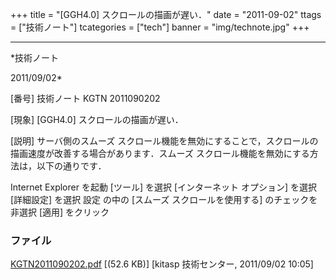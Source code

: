 ﻿+++
title = "[GGH4.0] スクロールの描画が遅い．"
date = "2011-09-02"
ttags = ["技術ノート"]
tcategories = ["tech"]
banner = "img/technote.jpg"
+++

-----------------------------------------------------------------------------------------------------------------------------

*技術ノート

2011/09/02*


[番号]
技術ノート KGTN 2011090202

[現象]
[GGH4.0] スクロールの描画が遅い．

[説明]
サーバ側のスムーズ
スクロール機能を無効にすることで，スクロールの描画速度が改善する場合があります．スムーズ
スクロール機能を無効にする方法は，以下の通りです．

Internet Explorer を起動
[ツール] を選択
[インターネット オプション] を選択
[詳細設定] を選択
設定 の中の [スムーズ スクロールを使用する] のチェックを非選択
[適用] をクリック


### ファイル

 
 


[KGTN2011090202.pdf](http://techreport.kitasp.net/attachments/download/613/KGTN2011090202.pdf)
 [(52.6 KB)] [kitasp 技術センター, 2011/09/02
10:05]


 


 

